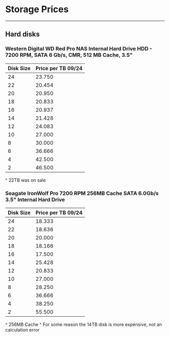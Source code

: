 # Storage Prices
___
## Hard disks

### Western Digital WD Red Pro NAS Internal Hard Drive HDD - 7200 RPM, SATA 6 Gb/s, CMR, 512 MB Cache, 3.5"

| Disk Size | Price per TB 09/24 |
|-----------|--------------|
| 24        | 23.750       |
| 22        | 20.454       |
| 20        | 20.950       |
| 18        | 20.833       |
| 16        | 20.937       |
| 14        | 21.428       |
| 12        | 24.083       |
| 10        | 27.000       |
| 8         | 30.000       |
| 6         | 36.666       |
| 4         | 42.500       |
| 2         | 46.500       |

^ 22TB was on sale

### Seagate IronWolf Pro 7200 RPM 256MB Cache SATA 6.0Gb/s 3.5" Internal Hard Drive

| Disk Size | Price per TB 09/24 |
|-----------|--------------|
| 24        | 18.333       |
| 22        | 18.636       |
| 20        | 20.000       |
| 18        | 18.166       |
| 16        | 17.500       |
| 14        | 25.428       |
| 12        | 20.833       |
| 10        | 27.000       |
| 8         | 28.250       |
| 6         | 36.666       |
| 4         | 38.250       |
| 2         | 55.500       |

^ 256MB Cache
^ For some reason the 14TB disk is more expensive, not an calculation error